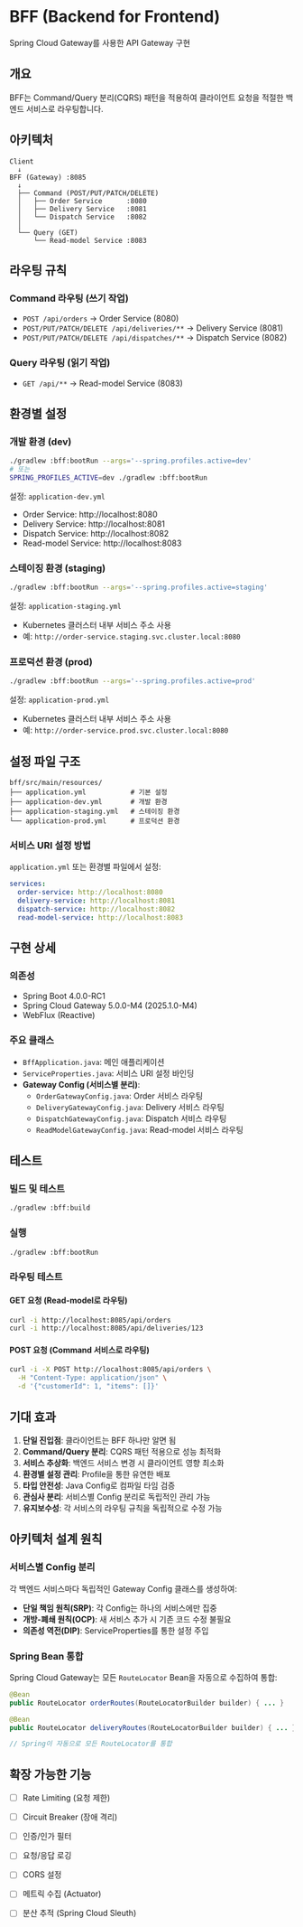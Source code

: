 # BFF (Backend for Frontend)

Spring Cloud Gateway를 사용한 API Gateway 구현

## 개요

BFF는 Command/Query 분리(CQRS) 패턴을 적용하여 클라이언트 요청을 적절한 백엔드 서비스로 라우팅합니다.

## 아키텍처

```
Client
  ↓
BFF (Gateway) :8085
  ↓
  ├── Command (POST/PUT/PATCH/DELETE)
  │   ├── Order Service      :8080
  │   ├── Delivery Service   :8081
  │   └── Dispatch Service   :8082
  │
  └── Query (GET)
      └── Read-model Service :8083
```

## 라우팅 규칙

### Command 라우팅 (쓰기 작업)
- `POST /api/orders` → Order Service (8080)
- `POST/PUT/PATCH/DELETE /api/deliveries/**` → Delivery Service (8081)
- `POST/PUT/PATCH/DELETE /api/dispatches/**` → Dispatch Service (8082)

### Query 라우팅 (읽기 작업)
- `GET /api/**` → Read-model Service (8083)

## 환경별 설정

### 개발 환경 (dev)
```bash
./gradlew :bff:bootRun --args='--spring.profiles.active=dev'
# 또는
SPRING_PROFILES_ACTIVE=dev ./gradlew :bff:bootRun
```

설정: `application-dev.yml`
- Order Service: http://localhost:8080
- Delivery Service: http://localhost:8081
- Dispatch Service: http://localhost:8082
- Read-model Service: http://localhost:8083

### 스테이징 환경 (staging)
```bash
./gradlew :bff:bootRun --args='--spring.profiles.active=staging'
```

설정: `application-staging.yml`
- Kubernetes 클러스터 내부 서비스 주소 사용
- 예: `http://order-service.staging.svc.cluster.local:8080`

### 프로덕션 환경 (prod)
```bash
./gradlew :bff:bootRun --args='--spring.profiles.active=prod'
```

설정: `application-prod.yml`
- Kubernetes 클러스터 내부 서비스 주소 사용
- 예: `http://order-service.prod.svc.cluster.local:8080`

## 설정 파일 구조

```
bff/src/main/resources/
├── application.yml           # 기본 설정
├── application-dev.yml       # 개발 환경
├── application-staging.yml   # 스테이징 환경
└── application-prod.yml      # 프로덕션 환경
```

### 서비스 URI 설정 방법

`application.yml` 또는 환경별 파일에서 설정:

```yaml
services:
  order-service: http://localhost:8080
  delivery-service: http://localhost:8081
  dispatch-service: http://localhost:8082
  read-model-service: http://localhost:8083
```

## 구현 상세

### 의존성
- Spring Boot 4.0.0-RC1
- Spring Cloud Gateway 5.0.0-M4 (2025.1.0-M4)
- WebFlux (Reactive)

### 주요 클래스
- `BffApplication.java`: 메인 애플리케이션
- `ServiceProperties.java`: 서비스 URI 설정 바인딩
- **Gateway Config (서비스별 분리)**:
  - `OrderGatewayConfig.java`: Order 서비스 라우팅
  - `DeliveryGatewayConfig.java`: Delivery 서비스 라우팅
  - `DispatchGatewayConfig.java`: Dispatch 서비스 라우팅
  - `ReadModelGatewayConfig.java`: Read-model 서비스 라우팅

## 테스트

### 빌드 및 테스트
```bash
./gradlew :bff:build
```

### 실행
```bash
./gradlew :bff:bootRun
```

### 라우팅 테스트

#### GET 요청 (Read-model로 라우팅)
```bash
curl -i http://localhost:8085/api/orders
curl -i http://localhost:8085/api/deliveries/123
```

#### POST 요청 (Command 서비스로 라우팅)
```bash
curl -i -X POST http://localhost:8085/api/orders \
  -H "Content-Type: application/json" \
  -d '{"customerId": 1, "items": []}'
```

## 기대 효과

1. **단일 진입점**: 클라이언트는 BFF 하나만 알면 됨
2. **Command/Query 분리**: CQRS 패턴 적용으로 성능 최적화
3. **서비스 추상화**: 백엔드 서비스 변경 시 클라이언트 영향 최소화
4. **환경별 설정 관리**: Profile을 통한 유연한 배포
5. **타입 안전성**: Java Config로 컴파일 타임 검증
6. **관심사 분리**: 서비스별 Config 분리로 독립적인 관리 가능
7. **유지보수성**: 각 서비스의 라우팅 규칙을 독립적으로 수정 가능

## 아키텍처 설계 원칙

### 서비스별 Config 분리
각 백엔드 서비스마다 독립적인 Gateway Config 클래스를 생성하여:
- **단일 책임 원칙(SRP)**: 각 Config는 하나의 서비스에만 집중
- **개방-폐쇄 원칙(OCP)**: 새 서비스 추가 시 기존 코드 수정 불필요
- **의존성 역전(DIP)**: ServiceProperties를 통한 설정 주입

### Spring Bean 통합
Spring Cloud Gateway는 모든 `RouteLocator` Bean을 자동으로 수집하여 통합:
```java
@Bean
public RouteLocator orderRoutes(RouteLocatorBuilder builder) { ... }

@Bean
public RouteLocator deliveryRoutes(RouteLocatorBuilder builder) { ... }

// Spring이 자동으로 모든 RouteLocator를 통합
```

## 확장 가능한 기능

- [ ] Rate Limiting (요청 제한)
- [ ] Circuit Breaker (장애 격리)
- [ ] 인증/인가 필터
- [ ] 요청/응답 로깅
- [ ] CORS 설정
- [ ] 메트릭 수집 (Actuator)
- [ ] 분산 추적 (Spring Cloud Sleuth)

